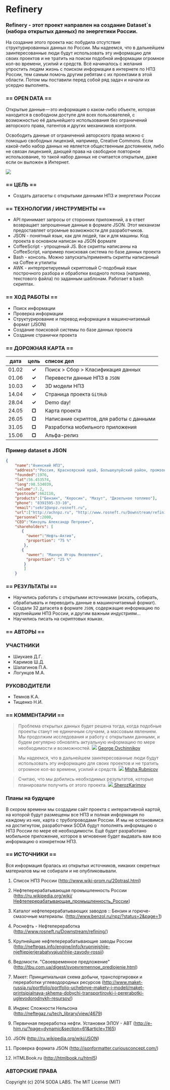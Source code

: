 # Refinery

### Refinery - этот проект направлен на создание Dataset`s (набора открытых данных) по энергетики России.

На создание этого проекта нас побудила отсутствие структурированных данных по России. Мы надеемся, что в дальнейшем заинтересованные люди будут использовать эту информацию для своих проектов и не тратить на поиски подобной информации огромное кол-во времени, усилий и средств.
Всё начиналось с желания упростить людям жизнь с поиском информации в интернете по НПЗ России, тем самым помочь другим ребятам с их проектами в этой области. Потом мы поставили перед собой ряд задач и начали их усердно выполнять.

### == OPEN DATA ==

Открытые данные — это информация о каком-либо объекте, которая находится в свободном доступе для всех пользователей, с возможностью её дальнейшего использования без ограничений авторского права, патентов и других механизмов контроля.

Освободить данные от ограничений авторского права можно с помощью свободных лицензий, например, Creative Commons. Если какой-либо набор данных не является общественным достоянием, либо не связан лицензией, дающей права на свободное повторное использование, то такой набор данных не считается открытым, даже если он выложен в Интернет.

![](https://d262ilb51hltx0.cloudfront.net/max/800/1*TZxa9ek2tPbrZK0xT8V2DQ.jpeg)

### == ЦЕЛЬ ==
- Создать датасеты с открытыми данными НПЗ и энергетики России

### == ТЕХНОЛОГИИ / ИНСТРУМЕНТЫ ==
- API принимает запросы от сторонних приложений, а в ответ возвращает запрошенные данные в формате JSON. Этот механизм предоставляет огромные возможности для разработчиков.
- JSON - понятный язык, как для людей, так и для машины. Код проекта в основном написан на JSON формате
- CoffeeScript - упрощеный JS. Все скрипты написанны на CoffeeScript, например поисковая система по базе данных проекта
- Bash - консоль. Можно запускать/применять скрипты написанный на Coffee и утилиты
- AWK - интерпретируемый скриптовый C-подобный язык построчного разбора и обработки входного потока (например, текстового файла) по заданным шаблонам. Работает в bash скриптах.

### == ХОД РАБОТЫ ==

- Поиск информации
- Проверка информации
- Структурирование и перевод информации в машиночитаемый формат (JSON)
- Создание поисковой системы по базе данных проекта 
- Создание странички проекта


### == ДОРОЖНАЯ КАРТА ==
 
|   дата    | цель   |  список дел                              |
|:---------:|:------:|:-----------------------------------------|
| 01.02     | **✓**  | Поиск > Cбор > Класификация данных       |
| 01.06     | **✓**  | Перевести данные НПЗ в `JSON`            |
| 10.03     | **✓**  | 3D модели НПЗ                            |
| 14.04     | **✓**  | Страница проекта `GitHub`                | 
| 28.04     | **✓**  | Demo day!                                | 
| 24.05     | **▢**  | Карта проекта                            |
| 26.05     | **▢**  | Написание скриптов, для работы с данными |
| 31.05     | **▢**  | Разработка мобильного приложения         |
| 15.06     | **▢**  | Альфа-релиз                              |


### Пример dataset в JSON

```json
{
    "name":"Ачинский НПЗ",
    "address":"Россия, Красноярский край, Большеулуйский район, промзона НПЗ ОАО АНПЗ ВНК",
    "founded":1976,
    "lat":56.453574,
    "long":90.534039,
    "volume":7.2,
    "postcode":662110,
    "products":["Бензин", "Керосин", "Мазут", "Дизельное топливо"],
    "phone": "8391595-33-10",
    "email":"sekr1@anpz.rosneft.ru",
    "url":["http://achnpz.ru", "http://www.rosneft.ru/Downstream/refining/Refineries/Achinsk_Refinery"],
    "personnel":2000,
    "CEO":"Кинзуль Александр Петрович",
    "shareholders": [ 
       {  
         "owner":"Нефть-Актив", 
         "proportion": "75 %"
        },
       {
         "owner": "Манчук Игорь Яковлевич",
         "proportion": "25 %"
        }
        ]
    }
```

### == РЕЗУЛЬТАТЫ ==
>
 - Научились работать с открытыми источниками (искать, собирать, обрабатывать и переводить данные в машиночитаемый формат). 
 - Создали 32 датасета в формате `JSON`, содержащие информацию по крупнейшим НПЗ России, и другим важным индустриям...
 - Научились писать на скриптовых языках.


### == АВТОРЫ ==

### УЧАСТНИКИ

- Шиукаев Д.Г.
- Каримов Ш.Д.
- Шалагинов П.А.
- Логунцов М.А.

### РУКОВОДИТЕЛИ

- Темнов К.А.
- Тищенко Н.И.

### == КОММЕНТАРИИ == 

> Проблема открытых данных будет решена тогда, когда подобные проекты станут не единичным случаем, а массовым явлением. Мы продолжим исследования и работу с открытыми данными, и будем регулярно обновлять актуальную информацию по мере необходимости и возможностей.
> ![](https://avatars1.githubusercontent.com/u/6061182?s=16) [ George Ovchinnikov](https://github.com/GeorgeOvchinnikov)

> Мы надеемся, что в дальнейшем заинтересованные люди будут использовать эту информацию для своих проектов и не тратить огромное кол-во времени, усилий и средств.
> ![](https://avatars1.githubusercontent.com/u/6498865?s=16) [ Misha Rubnicov](https://github.com/MishaRubnicov)

> Считаю, что мы добились необходимых результатов, которые планировали получить от этого проекта.
> ![](https://avatars0.githubusercontent.com/u/4226210?s=16)[ SherozKarimov](https://github.com/SherozKarimov) 

### Планы на будущее

В скором времени мы создадим сайт проекта с интерактивной картой, на которой будут размещены все НПЗ и полная информация по каждому из них, карта с трубопроводами России. И мы не остановимся на достигнутом, разработчики SODA будут пополнять информацию о НПЗ России по мере её необходимости. Ещё будет разработано мобильное приложение, которое в мгновение будет выдавать вам всю информацию о конкретном НПЗ.


### == ИСТОЧНИКИ ==

Вся информация бралась из открытых источников, никаких секретных материалов мы не собирали и не опубликовывали.

 1. Список НПЗ России (http://www.wiki-prom.ru/20otrasl.html)
 
 2. Нефтеперерабатывающая промышленность России (http://ru.wikipedia.org/wiki/Нефтеперерабатывающая_промышленность_России)
 
 3. Каталог нефтеперерабатывающих заводов :: Бензин и горюче-смазочные материалы. (http://www.benzol.ru/npz/?status=2&page=1)
 
 4. Роснефть - Нефтепереработка (http://www.rosneft.ru/Downstream/refining/)
 
 5. Крупнейшие нефтеперерабатывающие заводы России (http://neftegas.info/engine/info/krupnjejshije-njeftjepjerjerabatyvajushhije-zavody-rossii)
 
 6. Ведомости. "Своевременное предложение" (http://tbu.com.ua/digest/svoevremennoe_predlojenie.html)
 
 7. Макет: Принципиальная схема добычи, транспортировки и переработки углеводородных ресурсов (http://www.maket-russia.ru/portfolio/portfolio-uchebnye-makety-i-modeli/maket-printsipialnaya-skhema-dobychi-transportirovki-i-pererabotki-uglevodorodnykh-resursov/)
 
 8. Индекс Сложности Нельсона (http://neftegaz.ru/tech_library/view/4679)
  
 9. Первичная переработка нефти. Установки ЭЛОУ - АВТ (http://e-him.ru/?page=dynamic&section=61&article=1165) 
 
 10. JSON (http://ru.wikipedia.org/wiki/JSON) 
 
 11. Проверка формата JSON (http://jsonformatter.curiousconcept.com/)
 
 12. HTMLBook.ru (http://htmlbook.ru/html5)


### АВТОРСКИЕ ПРАВА

Copyright (c) 2014 SODA LABS. The MIT License (MIT) 


